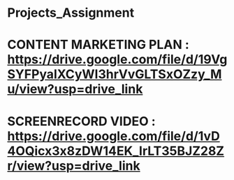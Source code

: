 # Projects_Assignment
# CONTENT MARKETING PLAN : https://drive.google.com/file/d/19VgSYFPyaIXCyWI3hrVvGLTSxOZzy_Mu/view?usp=drive_link
# SCREENRECORD VIDEO : https://drive.google.com/file/d/1vD4OQicx3x8zDW14EK_IrLT35BJZ28Zr/view?usp=drive_link
